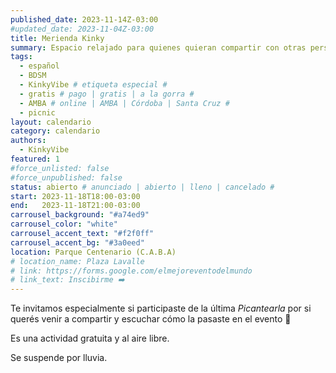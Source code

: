 ```yaml
---
published_date: 2023-11-14Z-03:00
#updated_date: 2023-11-04Z-03:00
title: Merienda Kinky
summary: Espacio relajado para quienes quieran compartir con otras personas kinkies y queer/lgtb. Solemos llevar cuerdas para shibari, comer cositas ricas, compartir experiencias y hay espacio para pequeñes y pets
tags:
  - español
  - BDSM
  - KinkyVibe # etiqueta especial #
  - gratis # pago | gratis | a la gorra #
  - AMBA # online | AMBA | Córdoba | Santa Cruz #
  - picnic
layout: calendario
category: calendario
authors:
  - KinkyVibe
featured: 1
#force_unlisted: false
#force_unpublished: false
status: abierto # anunciado | abierto | lleno | cancelado #
start: 2023-11-18T18:00-03:00
end:   2023-11-18T21:00-03:00
carrousel_background: "#a74ed9"
carrousel_color: "white"
carrousel_accent_text: "#f2f0ff"
carrousel_accent_bg: "#3a0eed"
location: Parque Centenario (C.A.B.A)
# location_name: Plaza Lavalle
# link: https://forms.google.com/elmejoreventodelmundo
# link_text: Inscibirme ➡️
---
```


Te invitamos especialmente si participaste de la última _Picantearla_ por si querés venir a compartir y escuchar cómo la pasaste en el evento 💞

Es una actividad gratuita y al aire libre.

Se suspende por lluvia.